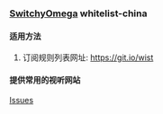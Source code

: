 ### [SwitchyOmega](https://github.com/FelisCatus/SwitchyOmega) whitelist-china  

#### 适用方法  
1. 订阅规则列表网址: https://git.io/wist
  
#### 提供常用的视听网站
[Issues](https://github.com/mixool/switchy/issues)

